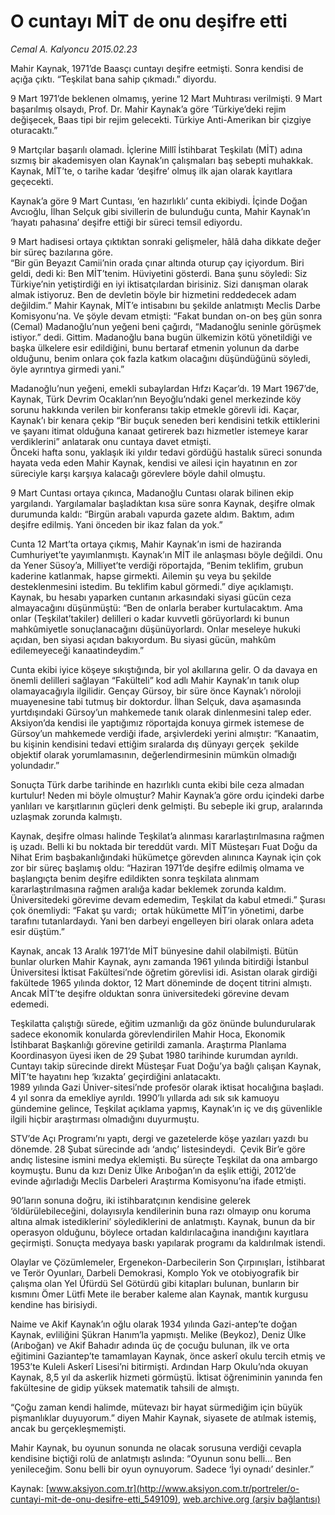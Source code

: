 # O cuntayı MİT de onu deşifre etti

*Cemal A. Kalyoncu 2015.02.23*

<div class="pNewsDetailMainContent" itemprop="articleBody">
 <p>
  Mahir Kaynak, 1971’de Baasçı cuntayı deşifre eetmişti. Sonra kendisi de açığa çıktı. “Teşkilat bana sahip çıkmadı.” diyordu.
 </p>
 <p>
  9 Mart 1971’de beklenen olmamış, yerine 12 Mart Muhtırası verilmişti. 9 Mart başarılmış olsaydı, Prof. Dr. Mahir Kaynak’a göre ‘Türkiye’deki rejim değişecek, Baas tipi bir rejim gelecekti. Türkiye Anti-Amerikan bir çizgiye oturacaktı.”
 </p>
 <p>
  9 Martçılar başarılı olamadı. İçlerine Millî İstihbarat Teşkilatı (MİT) adına sızmış bir akademisyen olan Kaynak’ın çalışmaları baş sebepti muhakkak. Kaynak, MİT’te, o tarihe kadar ‘deşifre’ olmuş ilk ajan olarak kayıtlara geçecekti.
 </p>
 <p>
  Kaynak’a göre 9 Mart Cuntası, ‘en hazırlıklı’ cunta ekibiydi. İçinde Doğan Avcıoğlu, İlhan Selçuk gibi sivillerin de bulunduğu cunta, Mahir Kaynak’ın ‘hayatı pahasına’ deşifre ettiği bir süreci temsil ediyordu.
 </p>
 <p>
  9 Mart hadisesi ortaya çıktıktan sonraki gelişmeler, hâlâ daha dikkate değer bir süreç bazılarına göre.
  <br>
   “Bir gün Beyazıt Camii’nin orada çınar altında oturup çay içiyordum. Biri geldi, dedi ki: Ben MİT’tenim. Hüviyetini gösterdi. Bana şunu söyledi: Siz Türkiye’nin yetiştirdiği en iyi iktisatçılardan birisiniz. Sizi danışman olarak almak istiyoruz. Ben de devletin böyle bir hizmetini reddedecek adam değildim.” Mahir Kaynak, MİT’e intisabını bu şekilde anlatmıştı Meclis Darbe Komisyonu’na. Ve şöyle devam etmişti: “Fakat bundan on-on beş gün sonra (Cemal) Madanoğlu’nun yeğeni beni çağırdı, “Madanoğlu seninle görüşmek istiyor.” dedi. Gittim. Madanoğlu bana bugün ülkemizin kötü yönetildiği ve başka ülkelere esir edildiğini, bunu bertaraf etmenin yolunun da darbe olduğunu, benim onlara çok fazla katkım olacağını düşündüğünü söyledi, öyle ayrıntıya girmedi yani.”
  </br>
 </p>
 <p>
  Madanoğlu’nun yeğeni, emekli subaylardan Hıfzı Kaçar’dı. 19 Mart 1967’de, Kaynak, Türk Devrim Ocakları’nın Beyoğlu’ndaki genel merkezinde köy sorunu hakkında verilen bir konferansı takip etmekle görevli idi. Kaçar, Kaynak’ı bir kenara çekip “Bir buçuk seneden beri kendisini tetkik ettiklerini ve şayanı itimat olduğuna kanaat getirerek bazı hizmetler istemeye karar verdiklerini” anlatarak onu cuntaya davet etmişti.
  <br>
   Önceki hafta sonu, yaklaşık iki yıldır tedavi gördüğü hastalık süreci sonunda hayata veda eden Mahir Kaynak, kendisi ve ailesi için hayatının en zor süreciyle karşı karşıya kalacağı görevlere böyle dahil olmuştu.
  </br>
 </p>
 <p>
  9 Mart Cuntası ortaya çıkınca, Madanoğlu Cuntası olarak bilinen ekip yargılandı. Yargılamalar başladıktan kısa süre sonra Kaynak, deşifre olmak durumunda kaldı: “Birgün arabalı vapurda gazete aldım. Baktım, adım deşifre edilmiş. Yani önceden bir ikaz falan da yok.”
 </p>
 <p>
  Cunta 12 Mart’ta ortaya çıkmış, Mahir Kaynak’ın ismi de haziranda Cumhuriyet’te yayımlanmıştı. Kaynak’ın MİT ile anlaşması böyle değildi. Onu da Yener Süsoy’a, Milliyet’te verdiği röportajda, “Benim teklifim, grubun kaderine katlanmak, hapse girmekti. Ailemin şu veya bu şekilde desteklenmesini istedim. Bu teklifim kabul görmedi.” diye açıklamıştı. Kaynak, bu hesabı yaparken cuntanın arkasındaki siyasi gücün ceza almayacağını düşünmüştü: “Ben de onlarla beraber kurtulacaktım. Ama onlar (Teşkilat’takiler) delilleri o kadar kuvvetli görüyorlardı ki bunun mahkûmiyetle sonuçlanacağını düşünüyorlardı. Onlar meseleye hukuki açıdan, ben siyasi açıdan bakıyordum. Bu siyasi gücün, mahkûm edilemeyeceği kanaatindeydim.”
 </p>
 <p>
  Cunta ekibi iyice köşeye sıkıştığında, bir yol akıllarına gelir. O da davaya en önemli delilleri sağlayan “Fakülteli” kod adlı Mahir Kaynak’ın tanık olup olamayacağıyla ilgilidir. Gençay Gürsoy, bir süre önce Kaynak’ı nöroloji muayenesine tabi tutmuş bir doktordur. İlhan Selçuk, dava aşamasında yurtdışındaki Gürsoy’un mahkemede tanık olarak dinlenmesini talep eder. Aksiyon’da kendisi ile yaptığımız röportajda konuya girmek istemese de Gürsoy’un mahkemede verdiği ifade, arşivlerdeki yerini almıştır: “Kanaatim, bu kişinin kendisini tedavi ettiğim sıralarda dış dünyayı gerçek  şekilde objektif olarak yorumlamasının, değerlendirmesinin mümkün olmadığı yolundadır.”
 </p>
 <p>
  Sonuçta Türk darbe tarihinde en hazırlıklı cunta ekibi bile ceza almadan kurtulur! Neden mi böyle olmuştur? Mahir Kaynak’a göre ordu içindeki darbe yanlıları ve karşıtlarının güçleri denk gelmişti. Bu sebeple iki grup, aralarında uzlaşmak zorunda kalmıştı.
 </p>
 <p>
  Kaynak, deşifre olması halinde Teşkilat’a alınması kararlaştırılmasına rağmen iş uzadı. Belli ki bu noktada bir tereddüt vardı. MİT Müsteşarı Fuat Doğu da Nihat Erim başbakanlığındaki hükümetçe görevden alınınca Kaynak için çok zor bir süreç başlamış oldu: “Haziran 1971’de deşifre edilmiş olmama ve başlangıçta benim deşifre edildikten sonra teşkilata alınmam kararlaştırılmasına rağmen aralığa kadar beklemek zorunda kaldım. Üniversitedeki görevime devam edemedim, Teşkilat da kabul etmedi.” Şurası çok önemliydi: “Fakat şu vardı;  ortak hükümette MİT’in yönetimi, darbe tarafını tutanlardaydı. Yani ben darbeyi engelleyen biri olarak onlara adeta esir düştüm.”
 </p>
 <p>
  Kaynak, ancak 13 Aralık 1971’de MİT bünyesine dahil olabilmişti. Bütün bunlar olurken Mahir Kaynak, aynı zamanda 1961 yılında bitirdiği İstanbul Üniversitesi İktisat Fakültesi’nde öğretim görevlisi idi. Asistan olarak girdiği fakültede 1965 yılında doktor, 12 Mart döneminde de doçent titrini almıştı. Ancak MİT’te deşifre olduktan sonra üniversitedeki görevine devam edemedi.
 </p>
 <p>
  Teşkilatta çalıştığı sürede, eğitim uzmanlığı da göz önünde bulundurularak sadece ekonomik konularda görevlendirilen Mahir Hoca, Ekonomik İstihbarat Başkanlığı görevine getirildi zamanla. Araştırma Planlama Koordinasyon üyesi iken de 29 Şubat 1980 tarihinde kurumdan ayrıldı. Cuntayı takip sürecinde direkt Müsteşar Fuat Doğu’ya bağlı çalışan Kaynak, MİT’te hayatını hep ‘kızakta’ geçirdiğini anlatacaktı.
  <br>
   1989 yılında Gazi Üniver-sitesi’nde profesör olarak iktisat hocalığına başladı. 4 yıl sonra da emekliye ayrıldı. 1990’lı yıllarda adı sık sık kamuoyu gündemine gelince, Teşkilat açıklama yapmış, Kaynak’ın iç ve dış güvenlikle ilgili hiçbir araştırması olmadığını duyurmuştu.
  </br>
 </p>
 <p>
  STV’de Açı Programı’nı yaptı, dergi ve gazetelerde köşe yazıları yazdı bu dönemde. 28 Şubat sürecinde adı ‘andıç’ listesindeydi.  Çevik Bir’e göre andıç listesine ismini medya eklemişti. Bu süreçte Teşkilat da ona ambargo koymuştu. Bunu da kızı Deniz Ülke Arıboğan’ın da eşlik ettiği, 2012’de evinde ağırladığı Meclis Darbeleri Araştırma Komisyonu’na ifade etmişti.
 </p>
 <p>
  90’ların sonuna doğru, iki istihbaratçının kendisine gelerek ‘öldürülebileceğini, dolayısıyla kendilerinin buna razı olmayıp onu koruma altına almak istediklerini’ söylediklerini de anlatmıştı. Kaynak, bunun da bir operasyon olduğunu, böylece ortadan kaldırılacağına inandığını kayıtlara geçirmişti. Sonuçta medyaya baskı yapılarak programı da kaldırılmak istendi.
 </p>
 <p>
  Olaylar ve Çözümlemeler, Ergenekon-Darbecilerin Son Çırpınışları, İstihbarat ve Terör Oyunları, Darbeli Demokrasi, Komplo Yok ve otobiyografik bir çalışma olan Yel Üfürdü Sel Götürdü gibi kitapları bulunan, bunların bir kısmını Ömer Lütfi Mete ile beraber kaleme alan Kaynak, mantık kurgusu kendine has birisiydi.
 </p>
 <p>
  Naime ve Akif Kaynak’ın oğlu olarak 1934 yılında Gazi-antep’te doğan Kaynak, evliliğini Şükran Hanım’la yapmıştı. Melike (Beykoz), Deniz Ülke (Arıboğan) ve Akif Bahadır adında üç de çocuğu bulunan, ilk ve orta eğitimini Gaziantep’te tamamlayan Kaynak, önce askerî okulu tercih etmiş ve 1953’te Kuleli Askerî Lisesi’ni bitirmişti. Ardından Harp Okulu’nda okuyan Kaynak, 8,5 yıl da askerlik hizmeti görmüştü. İktisat öğreniminin yanında fen fakültesine de gidip yüksek matematik tahsili de almıştı.
 </p>
 <p>
  “Çoğu zaman kendi halimde, mütevazı bir hayat sürmediğim için büyük pişmanlıklar duyuyorum.” diyen Mahir Kaynak, siyasete de atılmak istemiş, ancak bu gerçekleşmemişti.
 </p>
 <p>
  Mahir Kaynak, bu oyunun sonunda ne olacak sorusuna verdiği cevapla kendisine biçtiği rolü de anlatmıştı aslında: “Oyunun sonu belli… Ben yenileceğim. Sonu belli bir oyun oynuyorum. Sadece ‘İyi oynadı’ desinler.”
 </p>
</div>


Kaynak: [www.aksiyon.com.tr](http://www.aksiyon.com.tr/portreler/o-cuntayi-mit-de-onu-desifre-etti_549109), [web.archive.org (arşiv bağlantısı)](http://web.archive.org/web/20150730175520/http://www.aksiyon.com.tr/portreler/o-cuntayi-mit-de-onu-desifre-etti_549109)

